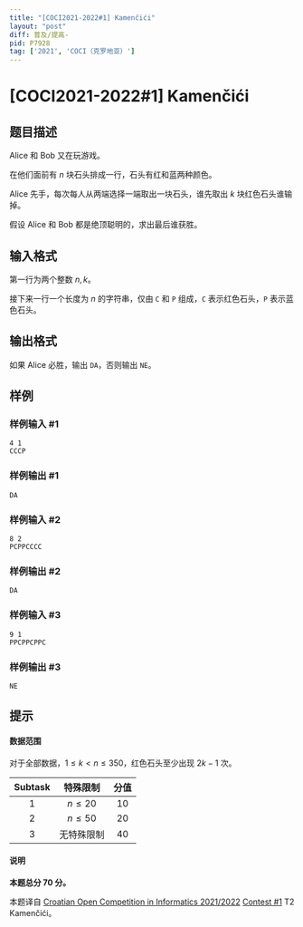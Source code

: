 ```yaml
---
title: "[COCI2021-2022#1] Kamenčići"
layout: "post"
diff: 普及/提高-
pid: P7928
tag: ['2021', 'COCI（克罗地亚）']
---
```

# [COCI2021-2022#1] Kamenčići
## 题目描述

Alice 和 Bob 又在玩游戏。

在他们面前有 $n$ 块石头排成一行，石头有红和蓝两种颜色。

Alice 先手，每次每人从两端选择一端取出一块石头，谁先取出 $k$ 块红色石头谁输掉。

假设 Alice 和 Bob 都是绝顶聪明的，求出最后谁获胜。
## 输入格式

第一行为两个整数 $n,k$。

接下来一行一个长度为 $n$ 的字符串，仅由 `C` 和 `P` 组成，`C` 表示红色石头，`P` 表示蓝色石头。
## 输出格式

如果 Alice 必胜，输出 `DA`，否则输出 `NE`。
## 样例

### 样例输入 #1
```
4 1
CCCP
```
### 样例输出 #1
```
DA
```
### 样例输入 #2
```
8 2
PCPPCCCC

```
### 样例输出 #2
```
DA
```
### 样例输入 #3
```
9 1
PPCPPCPPC
```
### 样例输出 #3
```
NE
```
## 提示

#### 数据范围
对于全部数据，$1\le k<n\le 350$，红色石头至少出现 $2k-1$ 次。

| Subtask | 特殊限制 | 分值 |
| :----------: | :--------: | :-------: |
| $1$ | $n\le 20$ | $10$ | 
| $2$ | $n\le 50$ | $20$ |
| $3$ | 无特殊限制 | $40$ |

#### 说明
**本题总分 $70$ 分。**

本题译自 [Croatian Open Competition in Informatics 2021/2022](https://hsin.hr/coci/archive/2021_2012) [Contest #1](https://hsin.hr/coci/archive/2021_2022/contest1_tasks.pdf) T2 Kamenčići。

